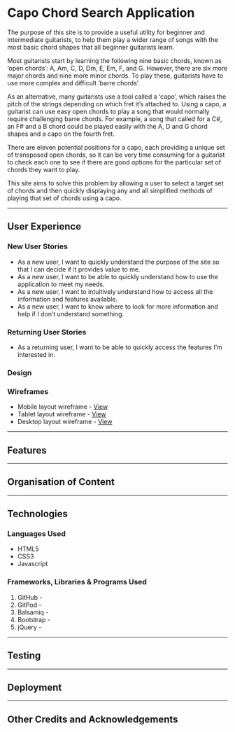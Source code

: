 # Capo Chord Search Application

The purpose of this site is to provide a useful utility for beginner and intermediate guitarists, to help them play a wider range of songs with the most basic chord shapes that all beginner guitarists learn. 

Most guitarists start by learning the following nine basic chords, known as ‘open chords’: A, Am, C, D, Dm, E, Em, F, and G. However, there are six more major chords and nine more minor chords. To play these, guitarists have to use more complex and difficult ‘barre chords’. 

As an alternative, many guitarists use a tool called a ‘capo’, which raises the pitch of the strings depending on which fret it’s attached to. Using a capo, a guitarist can use easy open chords to play a song that would normally require challenging barre chords. For example, a song that called for a C#, an F# and a B chord could be played easily with the A, D and G chord shapes and a capo on the fourth fret.

There are eleven potential positions for a capo, each providing a unique set of transposed open chords, so it can be very time consuming for a guitarist to check each one to see if there are good options for the particular set of chords they want to play. 

This site aims to solve this problem by allowing a user to select a target set of chords and then quickly displaying any and all simplified methods of playing that set of chords using a capo.

***

## User Experience

### New User Stories

* As a new user, I want to quickly understand the purpose of the site so that I can decide if it provides value to me.
* As a new user, I want to be able to quickly understand how to use the application to meet my needs.
* As a new user, I want to intuitively understand how to access all the information and features available.
* As a new user, I want to know where to look for more information and help if I don’t understand something.

### Returning User Stories

* As a returning user, I want to be able to quickly access the features I’m interested in.

### Design



### Wireframes

* Mobile layout wireframe - [View](documentation/wireframes/mobile.png)
* Tablet layout wireframe - [View](documentation/wireframes/tablet.png)
* Desktop layout wireframe - [View](documentation/wireframes/desktop.png)


***

## Features



***

## Organisation of Content



***

## Technologies

### Languages Used

* HTML5
* CSS3
* Javascript

### Frameworks, Libraries & Programs Used

1. GitHub - 
2. GitPod - 
3. Balsamiq - 
4. Bootstrap - 
5. jQuery - 

***

## Testing

***

## Deployment

***

## Other Credits and Acknowledgements
